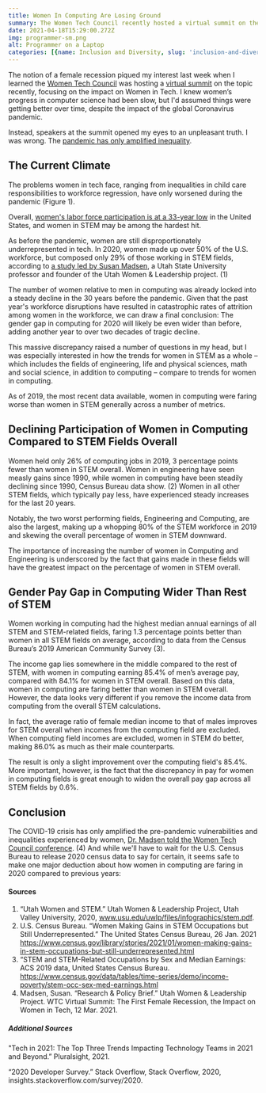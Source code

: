 ```yaml
---
title: Women In Computing Are Losing Ground
summary: The Women Tech Council recently hosted a virtual summit on the first female recession, which caught my attention because I assumed women’s progress in computer science had been improving, albeit slowly. The information presented at the summit proved me horribly wrong. The global Coronavirus pandemic has made the inequalities that women in tech face such as the gender pay gap and underrepresentation, worse.
date: 2021-04-18T15:29:00.272Z
img: programmer-sm.png
alt: Programmer on a Laptop
categories: [{name: Inclusion and Diversity, slug: 'inclusion-and-diversity'}, {name: Industry, slug: industry}]
---
```



<p class="drop-cap">The notion of a female recession piqued my interest last week when I learned the <a href="https://www.womentechcouncil.com/" target="_blank" rel="noopener noreferrer">Women Tech Council</a> was hosting a <a href="https://www.womentechcouncil.com/first-female-recession/" target="_blank" rel="noopener noreferrer">virtual summit</a> on the topic recently, focusing on the impact on Women in Tech. I knew women’s progress in computer science had been slow, but I'd assumed things were getting better over time, despite the impact of the global  Coronavirus pandemic.</p>

Instead, speakers at the summit opened my eyes to an unpleasant truth. I was wrong. The <a href="https://www.womentechcouncil.com/impact-report/" target="_blank" rel="noopener noreferrer">pandemic has only amplified inequality</a>.

## The Current Climate

The problems women in tech face, ranging from inequalities in child care responsibilities to workforce regression, have only worsened during the pandemic (Figure 1).

<post-image src="https://cdn.buttercms.com/uwvhkyrSaimqBXh5m9yR" alt="The pandemic has worsened inequalities experienced by women" caption="Figure 1. The pandemic has worsened inequalities experienced by women"></post-image>

Overall, <a href="https://www.cnbc.com/2021/02/08/womens-labor-force-participation-rate-hit-33-year-low-in-january-2021.html" target="_blank" rel="noopener noreferrer">women's labor force participation is at a 33-year low</a> in the United States, and women in STEM may be among the hardest hit.

As before the pandemic, women are still disproportionately underrepresented in tech. In 2020, women made up over 50% of the U.S. workforce, but composed only 29% of those working in STEM fields, according to <a href="https://uwhr.utah.edu/utah-women-and-stem/" target="_blank" rel="noopener noreferrer">a study led by Susan Madsen</a>, a Utah State University professor and founder of the Utah Women & Leadership project. (1)

The number of women relative to men in computing was already locked into a steady decline in the 30 years before the pandemic. Given that the past year's workforce disruptions have resulted in catastrophic rates of attrition among women in the workforce, we can draw a final conclusion: The gender gap in computing for 2020 will likely be even wider than before, adding another year to over two decades of tragic decline.

This massive discrepancy raised a number of questions in my head, but I was especially interested in how the trends for women in STEM as a whole – which includes the fields of engineering, life and physical sciences, math and social science, in addition to computing – compare to trends for women in computing.

As of 2019, the most recent data available, women in computing were faring worse than women in STEM generally across a number of metrics.

## Declining Participation of Women in Computing Compared to STEM Fields Overall

Women held only 26% of computing jobs in 2019, 3 percentage points fewer than women in STEM overall. Women in engineering have seen measly gains since 1990, while women in computing have been steadily declining since 1990, Census Bureau data show. (2) Women in all other STEM fields, which typically pay less, have experienced steady increases for the last 20 years.

<post-image src="https://cdn.buttercms.com/rMyNIX5ORriCzgA9eAzh" alt="Percentage of Women in STEM Jobs from 1970-2019"></post-image>

Notably, the two worst performing fields, Engineering and Computing, are also the largest, making up a whopping 80% of the STEM workforce in 2019 and skewing the overall percentage of women in STEM downward.

The importance of increasing the number of women in Computing and Engineering is underscored by the fact that gains made in these fields will have the greatest impact on the percentage of women in STEM overall.

## Gender Pay Gap in Computing Wider Than Rest of STEM

Women working in computing had the highest median annual earnings of all STEM and STEM-related fields, faring 1.3 percentage points better than women in all STEM fields on average, according to data from the Census Bureau’s 2019 American Community Survey (3).

The income gap lies somewhere in the middle compared to the rest of STEM, with women in computing earning 85.4% of men’s average pay, compared with 84.1% for women in STEM overall. Based on this data, women in computing are faring better than women in STEM overall. However, the data looks very different if you remove the income data from computing from the overall STEM calculations.

<pull-quote alignment="full">
  <template #content>More important, however, is the fact that the discrepancy in pay for women in computing fields is great enough to widen the overall pay gap across all STEM fields by 0.6 percentage points.</template>
</pull-quote>

In fact, the average ratio of female median income to that of males improves for STEM overall when incomes from the computing field are excluded. When computing field incomes are excluded, women in STEM do better, making 86.0% as much as their male counterparts.

The result is only a slight improvement over the computing field's 85.4%. More important, however, is the fact that the discrepancy in pay for women in computing fields is great enough to widen the overall pay gap across all STEM fields by 0.6%.

## Conclusion

The COVID-19 crisis has only amplified the pre-pandemic vulnerabilities and inequalities experienced by women, <a href="https://www.womentechcouncil.com/first-female-recession/" target="_blank" rel="noopener noreferrer">Dr. Madsen told the Women Tech Council conference</a>. (4) And while we'll have to wait for the U.S. Census Bureau to release 2020 census data to say for certain, it seems safe to make one major deduction about how women in computing are faring in 2020 compared to previous years:

<pull-quote alignment="full">
  <template #content>The gender gap in computing for 2020 will likely be even wider than before, adding another year to over two decades worth of tragic decline.</template>
</pull-quote>

#### Sources

1. “Utah Women and STEM.” Utah Women & Leadership Project, Utah Valley University, 2020, www.usu.edu/uwlp/files/infographics/stem.pdf.
2. U.S. Census Bureau. “Women Making Gains in STEM Occupations but Still Underrepresented.” The United States Census Bureau, 26 Jan. 2021 https://www.census.gov/library/stories/2021/01/women-making-gains-in-stem-occupations-but-still-underrepresented.html
3. “STEM and STEM-Related Occupations by Sex and Median Earnings: ACS 2019 data, United States Census Bureau. https://www.census.gov/data/tables/time-series/demo/income-poverty/stem-occ-sex-med-earnings.html
4. Madsen, Susan. “Research & Policy Brief.” Utah Women & Leadership Project. WTC Virtual Summit: The First Female Recession, the Impact on Women in Tech, 12 Mar. 2021.

##### Additional Sources

"Tech in 2021: The Top Three Trends Impacting Technology Teams in 2021 and Beyond.” Pluralsight, 2021.

“2020 Developer Survey.” Stack Overflow, Stack Overflow, 2020, insights.stackoverflow.com/survey/2020.
